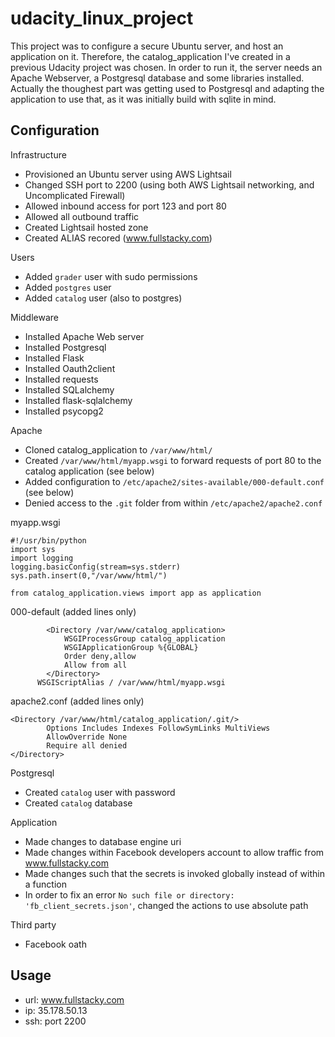 # udacity_linux_project
This project was to configure a secure Ubuntu server, and host an application on it. Therefore, the catalog_application I've created in a previous Udacity project was chosen. In order to run it, the server needs an Apache Webserver, a Postgresql database and some libraries installed. Actually the thoughest part was getting used to Postgresql and adapting the application to use that, as it was initially build with sqlite in mind. 

## Configuration
Infrastructure
- Provisioned an Ubuntu server using AWS Lightsail
- Changed SSH port to 2200 (using both AWS Lightsail networking, and Uncomplicated Firewall)
- Allowed inbound access for port 123 and port 80
- Allowed all outbound traffic
- Created Lightsail hosted zone
- Created ALIAS recored (www.fullstacky.com)

Users
- Added `grader` user with sudo permissions
- Added `postgres` user
- Added `catalog` user (also to postgres)

Middleware 
- Installed Apache Web server
- Installed Postgresql
- Installed Flask
- Installed Oauth2client
- Installed requests
- Installed SQLalchemy
- Installed flask-sqlalchemy
- Installed psycopg2

Apache  
- Cloned catalog_application to `/var/www/html/`
- Created `/var/www/html/myapp.wsgi` to forward requests of port 80 to the catalog application (see below)
- Added configuration to `/etc/apache2/sites-available/000-default.conf` (see below)
- Denied access to the `.git` folder from within `/etc/apache2/apache2.conf`

myapp.wsgi
```
#!/usr/bin/python
import sys
import logging
logging.basicConfig(stream=sys.stderr)
sys.path.insert(0,"/var/www/html/")

from catalog_application.views import app as application
```

000-default (added lines only)
```
    	<Directory /var/www/catalog_application>
        	WSGIProcessGroup catalog_application
        	WSGIApplicationGroup %{GLOBAL}
        	Order deny,allow
        	Allow from all
    	</Directory>
      WSGIScriptAlias / /var/www/html/myapp.wsgi
```

apache2.conf (added lines only)
```
<Directory /var/www/html/catalog_application/.git/>
        Options Includes Indexes FollowSymLinks MultiViews
        AllowOverride None
        Require all denied
</Directory>
```

Postgresql
- Created `catalog` user with password
- Created `catalog` database

Application
- Made changes to database engine uri
- Made changes within Facebook developers account to allow traffic from www.fullstacky.com
- Made changes such that the secrets is invoked globally instead of within a function
- In order to fix an error `No such file or directory: 'fb_client_secrets.json'`, changed the actions to use absolute path

Third party
- Facebook oath

## Usage
- url: www.fullstacky.com
- ip: 35.178.50.13
- ssh: port 2200
